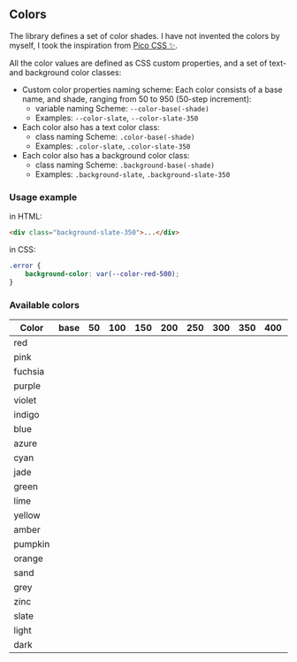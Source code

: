 ## Colors

The library defines a set of color shades. I have not invented the colors by myself,
I took the inspiration from  [Pico CSS ✨](https://picocss.com).

All the color values are defined as CSS custom properties, and a set of text- and background color classes:

* Custom color properties naming scheme: Each color consists of a base name, and shade, ranging from 50 to 950 (50-step increment):
  * variable naming Scheme: `--color-base(-shade)`
  * Examples: `--color-slate`, `--color-slate-350`
* Each color also has a text color class:
  * class naming Scheme: `.color-base(-shade)`
  * Examples: `.color-slate`, `.color-slate-350`
* Each color also has a background color class:
  * class naming Scheme: `.background-base(-shade)`
  * Examples: `.background-slate`, `.background-slate-350`

### Usage example

in HTML:

```html
<div class="background-slate-350">...</div>
```

in CSS:

```css
.error {
    background-color: var(--color-red-500);
}
```

### Available colors

<table>
<thead>
<tr>
<th>Color</th>
<th>base</th>
<th>50</th>
<th>100</th>
<th>150</th>
<th>200</th>
<th>250</th>
<th>300</th>
<th>350</th>
<th>400</th>
<th>450</th>
<th>500</th>
<th>550</th>
<th>600</th>
<th>650</th>
<th>700</th>
<th>750</th>
<th>800</th>
<th>850</th>
<th>900</th>
<th>950</th>

</tr>
</thead>
<tbody>
<tr>
    <td>red</td>
    <td><div class="colorprev" style="background-color:var(--color-red)" title="--color-red"></div></td>
<td><div class="colorprev" style="background-color:var(--color-red-50)" title="--color-red-50"></div></td>
<td><div class="colorprev" style="background-color:var(--color-red-100)" title="--color-red-100"></div></td>
<td><div class="colorprev" style="background-color:var(--color-red-150)" title="--color-red-150"></div></td>
<td><div class="colorprev" style="background-color:var(--color-red-200)" title="--color-red-200"></div></td>
<td><div class="colorprev" style="background-color:var(--color-red-250)" title="--color-red-250"></div></td>
<td><div class="colorprev" style="background-color:var(--color-red-300)" title="--color-red-300"></div></td>
<td><div class="colorprev" style="background-color:var(--color-red-350)" title="--color-red-350"></div></td>
<td><div class="colorprev" style="background-color:var(--color-red-400)" title="--color-red-400"></div></td>
<td><div class="colorprev" style="background-color:var(--color-red-450)" title="--color-red-450"></div></td>
<td><div class="colorprev" style="background-color:var(--color-red-500)" title="--color-red-500"></div></td>
<td><div class="colorprev" style="background-color:var(--color-red-550)" title="--color-red-550"></div></td>
<td><div class="colorprev" style="background-color:var(--color-red-600)" title="--color-red-600"></div></td>
<td><div class="colorprev" style="background-color:var(--color-red-650)" title="--color-red-650"></div></td>
<td><div class="colorprev" style="background-color:var(--color-red-700)" title="--color-red-700"></div></td>
<td><div class="colorprev" style="background-color:var(--color-red-750)" title="--color-red-750"></div></td>
<td><div class="colorprev" style="background-color:var(--color-red-800)" title="--color-red-800"></div></td>
<td><div class="colorprev" style="background-color:var(--color-red-850)" title="--color-red-850"></div></td>
<td><div class="colorprev" style="background-color:var(--color-red-900)" title="--color-red-900"></div></td>
<td><div class="colorprev" style="background-color:var(--color-red-950)" title="--color-red-950"></div></td>
</tr>
<tr>
    <td>pink</td>
    <td><div class="colorprev" style="background-color:var(--color-pink)" title="--color-pink"></div></td>
<td><div class="colorprev" style="background-color:var(--color-pink-50)" title="--color-pink-50"></div></td>
<td><div class="colorprev" style="background-color:var(--color-pink-100)" title="--color-pink-100"></div></td>
<td><div class="colorprev" style="background-color:var(--color-pink-150)" title="--color-pink-150"></div></td>
<td><div class="colorprev" style="background-color:var(--color-pink-200)" title="--color-pink-200"></div></td>
<td><div class="colorprev" style="background-color:var(--color-pink-250)" title="--color-pink-250"></div></td>
<td><div class="colorprev" style="background-color:var(--color-pink-300)" title="--color-pink-300"></div></td>
<td><div class="colorprev" style="background-color:var(--color-pink-350)" title="--color-pink-350"></div></td>
<td><div class="colorprev" style="background-color:var(--color-pink-400)" title="--color-pink-400"></div></td>
<td><div class="colorprev" style="background-color:var(--color-pink-450)" title="--color-pink-450"></div></td>
<td><div class="colorprev" style="background-color:var(--color-pink-500)" title="--color-pink-500"></div></td>
<td><div class="colorprev" style="background-color:var(--color-pink-550)" title="--color-pink-550"></div></td>
<td><div class="colorprev" style="background-color:var(--color-pink-600)" title="--color-pink-600"></div></td>
<td><div class="colorprev" style="background-color:var(--color-pink-650)" title="--color-pink-650"></div></td>
<td><div class="colorprev" style="background-color:var(--color-pink-700)" title="--color-pink-700"></div></td>
<td><div class="colorprev" style="background-color:var(--color-pink-750)" title="--color-pink-750"></div></td>
<td><div class="colorprev" style="background-color:var(--color-pink-800)" title="--color-pink-800"></div></td>
<td><div class="colorprev" style="background-color:var(--color-pink-850)" title="--color-pink-850"></div></td>
<td><div class="colorprev" style="background-color:var(--color-pink-900)" title="--color-pink-900"></div></td>
<td><div class="colorprev" style="background-color:var(--color-pink-950)" title="--color-pink-950"></div></td>
</tr>
<tr>
    <td>fuchsia</td>
    <td><div class="colorprev" style="background-color:var(--color-fuchsia)" title="--color-fuchsia"></div></td>
<td><div class="colorprev" style="background-color:var(--color-fuchsia-50)" title="--color-fuchsia-50"></div></td>
<td><div class="colorprev" style="background-color:var(--color-fuchsia-100)" title="--color-fuchsia-100"></div></td>
<td><div class="colorprev" style="background-color:var(--color-fuchsia-150)" title="--color-fuchsia-150"></div></td>
<td><div class="colorprev" style="background-color:var(--color-fuchsia-200)" title="--color-fuchsia-200"></div></td>
<td><div class="colorprev" style="background-color:var(--color-fuchsia-250)" title="--color-fuchsia-250"></div></td>
<td><div class="colorprev" style="background-color:var(--color-fuchsia-300)" title="--color-fuchsia-300"></div></td>
<td><div class="colorprev" style="background-color:var(--color-fuchsia-350)" title="--color-fuchsia-350"></div></td>
<td><div class="colorprev" style="background-color:var(--color-fuchsia-400)" title="--color-fuchsia-400"></div></td>
<td><div class="colorprev" style="background-color:var(--color-fuchsia-450)" title="--color-fuchsia-450"></div></td>
<td><div class="colorprev" style="background-color:var(--color-fuchsia-500)" title="--color-fuchsia-500"></div></td>
<td><div class="colorprev" style="background-color:var(--color-fuchsia-550)" title="--color-fuchsia-550"></div></td>
<td><div class="colorprev" style="background-color:var(--color-fuchsia-600)" title="--color-fuchsia-600"></div></td>
<td><div class="colorprev" style="background-color:var(--color-fuchsia-650)" title="--color-fuchsia-650"></div></td>
<td><div class="colorprev" style="background-color:var(--color-fuchsia-700)" title="--color-fuchsia-700"></div></td>
<td><div class="colorprev" style="background-color:var(--color-fuchsia-750)" title="--color-fuchsia-750"></div></td>
<td><div class="colorprev" style="background-color:var(--color-fuchsia-800)" title="--color-fuchsia-800"></div></td>
<td><div class="colorprev" style="background-color:var(--color-fuchsia-850)" title="--color-fuchsia-850"></div></td>
<td><div class="colorprev" style="background-color:var(--color-fuchsia-900)" title="--color-fuchsia-900"></div></td>
<td><div class="colorprev" style="background-color:var(--color-fuchsia-950)" title="--color-fuchsia-950"></div></td>
</tr>
<tr>
    <td>purple</td>
    <td><div class="colorprev" style="background-color:var(--color-purple)" title="--color-purple"></div></td>
<td><div class="colorprev" style="background-color:var(--color-purple-50)" title="--color-purple-50"></div></td>
<td><div class="colorprev" style="background-color:var(--color-purple-100)" title="--color-purple-100"></div></td>
<td><div class="colorprev" style="background-color:var(--color-purple-150)" title="--color-purple-150"></div></td>
<td><div class="colorprev" style="background-color:var(--color-purple-200)" title="--color-purple-200"></div></td>
<td><div class="colorprev" style="background-color:var(--color-purple-250)" title="--color-purple-250"></div></td>
<td><div class="colorprev" style="background-color:var(--color-purple-300)" title="--color-purple-300"></div></td>
<td><div class="colorprev" style="background-color:var(--color-purple-350)" title="--color-purple-350"></div></td>
<td><div class="colorprev" style="background-color:var(--color-purple-400)" title="--color-purple-400"></div></td>
<td><div class="colorprev" style="background-color:var(--color-purple-450)" title="--color-purple-450"></div></td>
<td><div class="colorprev" style="background-color:var(--color-purple-500)" title="--color-purple-500"></div></td>
<td><div class="colorprev" style="background-color:var(--color-purple-550)" title="--color-purple-550"></div></td>
<td><div class="colorprev" style="background-color:var(--color-purple-600)" title="--color-purple-600"></div></td>
<td><div class="colorprev" style="background-color:var(--color-purple-650)" title="--color-purple-650"></div></td>
<td><div class="colorprev" style="background-color:var(--color-purple-700)" title="--color-purple-700"></div></td>
<td><div class="colorprev" style="background-color:var(--color-purple-750)" title="--color-purple-750"></div></td>
<td><div class="colorprev" style="background-color:var(--color-purple-800)" title="--color-purple-800"></div></td>
<td><div class="colorprev" style="background-color:var(--color-purple-850)" title="--color-purple-850"></div></td>
<td><div class="colorprev" style="background-color:var(--color-purple-900)" title="--color-purple-900"></div></td>
<td><div class="colorprev" style="background-color:var(--color-purple-950)" title="--color-purple-950"></div></td>
</tr>
<tr>
    <td>violet</td>
    <td><div class="colorprev" style="background-color:var(--color-violet)" title="--color-violet"></div></td>
<td><div class="colorprev" style="background-color:var(--color-violet-50)" title="--color-violet-50"></div></td>
<td><div class="colorprev" style="background-color:var(--color-violet-100)" title="--color-violet-100"></div></td>
<td><div class="colorprev" style="background-color:var(--color-violet-150)" title="--color-violet-150"></div></td>
<td><div class="colorprev" style="background-color:var(--color-violet-200)" title="--color-violet-200"></div></td>
<td><div class="colorprev" style="background-color:var(--color-violet-250)" title="--color-violet-250"></div></td>
<td><div class="colorprev" style="background-color:var(--color-violet-300)" title="--color-violet-300"></div></td>
<td><div class="colorprev" style="background-color:var(--color-violet-350)" title="--color-violet-350"></div></td>
<td><div class="colorprev" style="background-color:var(--color-violet-400)" title="--color-violet-400"></div></td>
<td><div class="colorprev" style="background-color:var(--color-violet-450)" title="--color-violet-450"></div></td>
<td><div class="colorprev" style="background-color:var(--color-violet-500)" title="--color-violet-500"></div></td>
<td><div class="colorprev" style="background-color:var(--color-violet-550)" title="--color-violet-550"></div></td>
<td><div class="colorprev" style="background-color:var(--color-violet-600)" title="--color-violet-600"></div></td>
<td><div class="colorprev" style="background-color:var(--color-violet-650)" title="--color-violet-650"></div></td>
<td><div class="colorprev" style="background-color:var(--color-violet-700)" title="--color-violet-700"></div></td>
<td><div class="colorprev" style="background-color:var(--color-violet-750)" title="--color-violet-750"></div></td>
<td><div class="colorprev" style="background-color:var(--color-violet-800)" title="--color-violet-800"></div></td>
<td><div class="colorprev" style="background-color:var(--color-violet-850)" title="--color-violet-850"></div></td>
<td><div class="colorprev" style="background-color:var(--color-violet-900)" title="--color-violet-900"></div></td>
<td><div class="colorprev" style="background-color:var(--color-violet-950)" title="--color-violet-950"></div></td>
</tr>
<tr>
    <td>indigo</td>
    <td><div class="colorprev" style="background-color:var(--color-indigo)" title="--color-indigo"></div></td>
<td><div class="colorprev" style="background-color:var(--color-indigo-50)" title="--color-indigo-50"></div></td>
<td><div class="colorprev" style="background-color:var(--color-indigo-100)" title="--color-indigo-100"></div></td>
<td><div class="colorprev" style="background-color:var(--color-indigo-150)" title="--color-indigo-150"></div></td>
<td><div class="colorprev" style="background-color:var(--color-indigo-200)" title="--color-indigo-200"></div></td>
<td><div class="colorprev" style="background-color:var(--color-indigo-250)" title="--color-indigo-250"></div></td>
<td><div class="colorprev" style="background-color:var(--color-indigo-300)" title="--color-indigo-300"></div></td>
<td><div class="colorprev" style="background-color:var(--color-indigo-350)" title="--color-indigo-350"></div></td>
<td><div class="colorprev" style="background-color:var(--color-indigo-400)" title="--color-indigo-400"></div></td>
<td><div class="colorprev" style="background-color:var(--color-indigo-450)" title="--color-indigo-450"></div></td>
<td><div class="colorprev" style="background-color:var(--color-indigo-500)" title="--color-indigo-500"></div></td>
<td><div class="colorprev" style="background-color:var(--color-indigo-550)" title="--color-indigo-550"></div></td>
<td><div class="colorprev" style="background-color:var(--color-indigo-600)" title="--color-indigo-600"></div></td>
<td><div class="colorprev" style="background-color:var(--color-indigo-650)" title="--color-indigo-650"></div></td>
<td><div class="colorprev" style="background-color:var(--color-indigo-700)" title="--color-indigo-700"></div></td>
<td><div class="colorprev" style="background-color:var(--color-indigo-750)" title="--color-indigo-750"></div></td>
<td><div class="colorprev" style="background-color:var(--color-indigo-800)" title="--color-indigo-800"></div></td>
<td><div class="colorprev" style="background-color:var(--color-indigo-850)" title="--color-indigo-850"></div></td>
<td><div class="colorprev" style="background-color:var(--color-indigo-900)" title="--color-indigo-900"></div></td>
<td><div class="colorprev" style="background-color:var(--color-indigo-950)" title="--color-indigo-950"></div></td>
</tr>
<tr>
    <td>blue</td>
    <td><div class="colorprev" style="background-color:var(--color-blue)" title="--color-blue"></div></td>
<td><div class="colorprev" style="background-color:var(--color-blue-50)" title="--color-blue-50"></div></td>
<td><div class="colorprev" style="background-color:var(--color-blue-100)" title="--color-blue-100"></div></td>
<td><div class="colorprev" style="background-color:var(--color-blue-150)" title="--color-blue-150"></div></td>
<td><div class="colorprev" style="background-color:var(--color-blue-200)" title="--color-blue-200"></div></td>
<td><div class="colorprev" style="background-color:var(--color-blue-250)" title="--color-blue-250"></div></td>
<td><div class="colorprev" style="background-color:var(--color-blue-300)" title="--color-blue-300"></div></td>
<td><div class="colorprev" style="background-color:var(--color-blue-350)" title="--color-blue-350"></div></td>
<td><div class="colorprev" style="background-color:var(--color-blue-400)" title="--color-blue-400"></div></td>
<td><div class="colorprev" style="background-color:var(--color-blue-450)" title="--color-blue-450"></div></td>
<td><div class="colorprev" style="background-color:var(--color-blue-500)" title="--color-blue-500"></div></td>
<td><div class="colorprev" style="background-color:var(--color-blue-550)" title="--color-blue-550"></div></td>
<td><div class="colorprev" style="background-color:var(--color-blue-600)" title="--color-blue-600"></div></td>
<td><div class="colorprev" style="background-color:var(--color-blue-650)" title="--color-blue-650"></div></td>
<td><div class="colorprev" style="background-color:var(--color-blue-700)" title="--color-blue-700"></div></td>
<td><div class="colorprev" style="background-color:var(--color-blue-750)" title="--color-blue-750"></div></td>
<td><div class="colorprev" style="background-color:var(--color-blue-800)" title="--color-blue-800"></div></td>
<td><div class="colorprev" style="background-color:var(--color-blue-850)" title="--color-blue-850"></div></td>
<td><div class="colorprev" style="background-color:var(--color-blue-900)" title="--color-blue-900"></div></td>
<td><div class="colorprev" style="background-color:var(--color-blue-950)" title="--color-blue-950"></div></td>
</tr>
<tr>
    <td>azure</td>
    <td><div class="colorprev" style="background-color:var(--color-azure)" title="--color-azure"></div></td>
<td><div class="colorprev" style="background-color:var(--color-azure-50)" title="--color-azure-50"></div></td>
<td><div class="colorprev" style="background-color:var(--color-azure-100)" title="--color-azure-100"></div></td>
<td><div class="colorprev" style="background-color:var(--color-azure-150)" title="--color-azure-150"></div></td>
<td><div class="colorprev" style="background-color:var(--color-azure-200)" title="--color-azure-200"></div></td>
<td><div class="colorprev" style="background-color:var(--color-azure-250)" title="--color-azure-250"></div></td>
<td><div class="colorprev" style="background-color:var(--color-azure-300)" title="--color-azure-300"></div></td>
<td><div class="colorprev" style="background-color:var(--color-azure-350)" title="--color-azure-350"></div></td>
<td><div class="colorprev" style="background-color:var(--color-azure-400)" title="--color-azure-400"></div></td>
<td><div class="colorprev" style="background-color:var(--color-azure-450)" title="--color-azure-450"></div></td>
<td><div class="colorprev" style="background-color:var(--color-azure-500)" title="--color-azure-500"></div></td>
<td><div class="colorprev" style="background-color:var(--color-azure-550)" title="--color-azure-550"></div></td>
<td><div class="colorprev" style="background-color:var(--color-azure-600)" title="--color-azure-600"></div></td>
<td><div class="colorprev" style="background-color:var(--color-azure-650)" title="--color-azure-650"></div></td>
<td><div class="colorprev" style="background-color:var(--color-azure-700)" title="--color-azure-700"></div></td>
<td><div class="colorprev" style="background-color:var(--color-azure-750)" title="--color-azure-750"></div></td>
<td><div class="colorprev" style="background-color:var(--color-azure-800)" title="--color-azure-800"></div></td>
<td><div class="colorprev" style="background-color:var(--color-azure-850)" title="--color-azure-850"></div></td>
<td><div class="colorprev" style="background-color:var(--color-azure-900)" title="--color-azure-900"></div></td>
<td><div class="colorprev" style="background-color:var(--color-azure-950)" title="--color-azure-950"></div></td>
</tr>
<tr>
    <td>cyan</td>
    <td><div class="colorprev" style="background-color:var(--color-cyan)" title="--color-cyan"></div></td>
<td><div class="colorprev" style="background-color:var(--color-cyan-50)" title="--color-cyan-50"></div></td>
<td><div class="colorprev" style="background-color:var(--color-cyan-100)" title="--color-cyan-100"></div></td>
<td><div class="colorprev" style="background-color:var(--color-cyan-150)" title="--color-cyan-150"></div></td>
<td><div class="colorprev" style="background-color:var(--color-cyan-200)" title="--color-cyan-200"></div></td>
<td><div class="colorprev" style="background-color:var(--color-cyan-250)" title="--color-cyan-250"></div></td>
<td><div class="colorprev" style="background-color:var(--color-cyan-300)" title="--color-cyan-300"></div></td>
<td><div class="colorprev" style="background-color:var(--color-cyan-350)" title="--color-cyan-350"></div></td>
<td><div class="colorprev" style="background-color:var(--color-cyan-400)" title="--color-cyan-400"></div></td>
<td><div class="colorprev" style="background-color:var(--color-cyan-450)" title="--color-cyan-450"></div></td>
<td><div class="colorprev" style="background-color:var(--color-cyan-500)" title="--color-cyan-500"></div></td>
<td><div class="colorprev" style="background-color:var(--color-cyan-550)" title="--color-cyan-550"></div></td>
<td><div class="colorprev" style="background-color:var(--color-cyan-600)" title="--color-cyan-600"></div></td>
<td><div class="colorprev" style="background-color:var(--color-cyan-650)" title="--color-cyan-650"></div></td>
<td><div class="colorprev" style="background-color:var(--color-cyan-700)" title="--color-cyan-700"></div></td>
<td><div class="colorprev" style="background-color:var(--color-cyan-750)" title="--color-cyan-750"></div></td>
<td><div class="colorprev" style="background-color:var(--color-cyan-800)" title="--color-cyan-800"></div></td>
<td><div class="colorprev" style="background-color:var(--color-cyan-850)" title="--color-cyan-850"></div></td>
<td><div class="colorprev" style="background-color:var(--color-cyan-900)" title="--color-cyan-900"></div></td>
<td><div class="colorprev" style="background-color:var(--color-cyan-950)" title="--color-cyan-950"></div></td>
</tr>
<tr>
    <td>jade</td>
    <td><div class="colorprev" style="background-color:var(--color-jade)" title="--color-jade"></div></td>
<td><div class="colorprev" style="background-color:var(--color-jade-50)" title="--color-jade-50"></div></td>
<td><div class="colorprev" style="background-color:var(--color-jade-100)" title="--color-jade-100"></div></td>
<td><div class="colorprev" style="background-color:var(--color-jade-150)" title="--color-jade-150"></div></td>
<td><div class="colorprev" style="background-color:var(--color-jade-200)" title="--color-jade-200"></div></td>
<td><div class="colorprev" style="background-color:var(--color-jade-250)" title="--color-jade-250"></div></td>
<td><div class="colorprev" style="background-color:var(--color-jade-300)" title="--color-jade-300"></div></td>
<td><div class="colorprev" style="background-color:var(--color-jade-350)" title="--color-jade-350"></div></td>
<td><div class="colorprev" style="background-color:var(--color-jade-400)" title="--color-jade-400"></div></td>
<td><div class="colorprev" style="background-color:var(--color-jade-450)" title="--color-jade-450"></div></td>
<td><div class="colorprev" style="background-color:var(--color-jade-500)" title="--color-jade-500"></div></td>
<td><div class="colorprev" style="background-color:var(--color-jade-550)" title="--color-jade-550"></div></td>
<td><div class="colorprev" style="background-color:var(--color-jade-600)" title="--color-jade-600"></div></td>
<td><div class="colorprev" style="background-color:var(--color-jade-650)" title="--color-jade-650"></div></td>
<td><div class="colorprev" style="background-color:var(--color-jade-700)" title="--color-jade-700"></div></td>
<td><div class="colorprev" style="background-color:var(--color-jade-750)" title="--color-jade-750"></div></td>
<td><div class="colorprev" style="background-color:var(--color-jade-800)" title="--color-jade-800"></div></td>
<td><div class="colorprev" style="background-color:var(--color-jade-850)" title="--color-jade-850"></div></td>
<td><div class="colorprev" style="background-color:var(--color-jade-900)" title="--color-jade-900"></div></td>
<td><div class="colorprev" style="background-color:var(--color-jade-950)" title="--color-jade-950"></div></td>
</tr>
<tr>
    <td>green</td>
    <td><div class="colorprev" style="background-color:var(--color-green)" title="--color-green"></div></td>
<td><div class="colorprev" style="background-color:var(--color-green-50)" title="--color-green-50"></div></td>
<td><div class="colorprev" style="background-color:var(--color-green-100)" title="--color-green-100"></div></td>
<td><div class="colorprev" style="background-color:var(--color-green-150)" title="--color-green-150"></div></td>
<td><div class="colorprev" style="background-color:var(--color-green-200)" title="--color-green-200"></div></td>
<td><div class="colorprev" style="background-color:var(--color-green-250)" title="--color-green-250"></div></td>
<td><div class="colorprev" style="background-color:var(--color-green-300)" title="--color-green-300"></div></td>
<td><div class="colorprev" style="background-color:var(--color-green-350)" title="--color-green-350"></div></td>
<td><div class="colorprev" style="background-color:var(--color-green-400)" title="--color-green-400"></div></td>
<td><div class="colorprev" style="background-color:var(--color-green-450)" title="--color-green-450"></div></td>
<td><div class="colorprev" style="background-color:var(--color-green-500)" title="--color-green-500"></div></td>
<td><div class="colorprev" style="background-color:var(--color-green-550)" title="--color-green-550"></div></td>
<td><div class="colorprev" style="background-color:var(--color-green-600)" title="--color-green-600"></div></td>
<td><div class="colorprev" style="background-color:var(--color-green-650)" title="--color-green-650"></div></td>
<td><div class="colorprev" style="background-color:var(--color-green-700)" title="--color-green-700"></div></td>
<td><div class="colorprev" style="background-color:var(--color-green-750)" title="--color-green-750"></div></td>
<td><div class="colorprev" style="background-color:var(--color-green-800)" title="--color-green-800"></div></td>
<td><div class="colorprev" style="background-color:var(--color-green-850)" title="--color-green-850"></div></td>
<td><div class="colorprev" style="background-color:var(--color-green-900)" title="--color-green-900"></div></td>
<td><div class="colorprev" style="background-color:var(--color-green-950)" title="--color-green-950"></div></td>
</tr>
<tr>
    <td>lime</td>
    <td><div class="colorprev" style="background-color:var(--color-lime)" title="--color-lime"></div></td>
<td><div class="colorprev" style="background-color:var(--color-lime-50)" title="--color-lime-50"></div></td>
<td><div class="colorprev" style="background-color:var(--color-lime-100)" title="--color-lime-100"></div></td>
<td><div class="colorprev" style="background-color:var(--color-lime-150)" title="--color-lime-150"></div></td>
<td><div class="colorprev" style="background-color:var(--color-lime-200)" title="--color-lime-200"></div></td>
<td><div class="colorprev" style="background-color:var(--color-lime-250)" title="--color-lime-250"></div></td>
<td><div class="colorprev" style="background-color:var(--color-lime-300)" title="--color-lime-300"></div></td>
<td><div class="colorprev" style="background-color:var(--color-lime-350)" title="--color-lime-350"></div></td>
<td><div class="colorprev" style="background-color:var(--color-lime-400)" title="--color-lime-400"></div></td>
<td><div class="colorprev" style="background-color:var(--color-lime-450)" title="--color-lime-450"></div></td>
<td><div class="colorprev" style="background-color:var(--color-lime-500)" title="--color-lime-500"></div></td>
<td><div class="colorprev" style="background-color:var(--color-lime-550)" title="--color-lime-550"></div></td>
<td><div class="colorprev" style="background-color:var(--color-lime-600)" title="--color-lime-600"></div></td>
<td><div class="colorprev" style="background-color:var(--color-lime-650)" title="--color-lime-650"></div></td>
<td><div class="colorprev" style="background-color:var(--color-lime-700)" title="--color-lime-700"></div></td>
<td><div class="colorprev" style="background-color:var(--color-lime-750)" title="--color-lime-750"></div></td>
<td><div class="colorprev" style="background-color:var(--color-lime-800)" title="--color-lime-800"></div></td>
<td><div class="colorprev" style="background-color:var(--color-lime-850)" title="--color-lime-850"></div></td>
<td><div class="colorprev" style="background-color:var(--color-lime-900)" title="--color-lime-900"></div></td>
<td><div class="colorprev" style="background-color:var(--color-lime-950)" title="--color-lime-950"></div></td>
</tr>
<tr>
    <td>yellow</td>
    <td><div class="colorprev" style="background-color:var(--color-yellow)" title="--color-yellow"></div></td>
<td><div class="colorprev" style="background-color:var(--color-yellow-50)" title="--color-yellow-50"></div></td>
<td><div class="colorprev" style="background-color:var(--color-yellow-100)" title="--color-yellow-100"></div></td>
<td><div class="colorprev" style="background-color:var(--color-yellow-150)" title="--color-yellow-150"></div></td>
<td><div class="colorprev" style="background-color:var(--color-yellow-200)" title="--color-yellow-200"></div></td>
<td><div class="colorprev" style="background-color:var(--color-yellow-250)" title="--color-yellow-250"></div></td>
<td><div class="colorprev" style="background-color:var(--color-yellow-300)" title="--color-yellow-300"></div></td>
<td><div class="colorprev" style="background-color:var(--color-yellow-350)" title="--color-yellow-350"></div></td>
<td><div class="colorprev" style="background-color:var(--color-yellow-400)" title="--color-yellow-400"></div></td>
<td><div class="colorprev" style="background-color:var(--color-yellow-450)" title="--color-yellow-450"></div></td>
<td><div class="colorprev" style="background-color:var(--color-yellow-500)" title="--color-yellow-500"></div></td>
<td><div class="colorprev" style="background-color:var(--color-yellow-550)" title="--color-yellow-550"></div></td>
<td><div class="colorprev" style="background-color:var(--color-yellow-600)" title="--color-yellow-600"></div></td>
<td><div class="colorprev" style="background-color:var(--color-yellow-650)" title="--color-yellow-650"></div></td>
<td><div class="colorprev" style="background-color:var(--color-yellow-700)" title="--color-yellow-700"></div></td>
<td><div class="colorprev" style="background-color:var(--color-yellow-750)" title="--color-yellow-750"></div></td>
<td><div class="colorprev" style="background-color:var(--color-yellow-800)" title="--color-yellow-800"></div></td>
<td><div class="colorprev" style="background-color:var(--color-yellow-850)" title="--color-yellow-850"></div></td>
<td><div class="colorprev" style="background-color:var(--color-yellow-900)" title="--color-yellow-900"></div></td>
<td><div class="colorprev" style="background-color:var(--color-yellow-950)" title="--color-yellow-950"></div></td>
</tr>
<tr>
    <td>amber</td>
    <td><div class="colorprev" style="background-color:var(--color-amber)" title="--color-amber"></div></td>
<td><div class="colorprev" style="background-color:var(--color-amber-50)" title="--color-amber-50"></div></td>
<td><div class="colorprev" style="background-color:var(--color-amber-100)" title="--color-amber-100"></div></td>
<td><div class="colorprev" style="background-color:var(--color-amber-150)" title="--color-amber-150"></div></td>
<td><div class="colorprev" style="background-color:var(--color-amber-200)" title="--color-amber-200"></div></td>
<td><div class="colorprev" style="background-color:var(--color-amber-250)" title="--color-amber-250"></div></td>
<td><div class="colorprev" style="background-color:var(--color-amber-300)" title="--color-amber-300"></div></td>
<td><div class="colorprev" style="background-color:var(--color-amber-350)" title="--color-amber-350"></div></td>
<td><div class="colorprev" style="background-color:var(--color-amber-400)" title="--color-amber-400"></div></td>
<td><div class="colorprev" style="background-color:var(--color-amber-450)" title="--color-amber-450"></div></td>
<td><div class="colorprev" style="background-color:var(--color-amber-500)" title="--color-amber-500"></div></td>
<td><div class="colorprev" style="background-color:var(--color-amber-550)" title="--color-amber-550"></div></td>
<td><div class="colorprev" style="background-color:var(--color-amber-600)" title="--color-amber-600"></div></td>
<td><div class="colorprev" style="background-color:var(--color-amber-650)" title="--color-amber-650"></div></td>
<td><div class="colorprev" style="background-color:var(--color-amber-700)" title="--color-amber-700"></div></td>
<td><div class="colorprev" style="background-color:var(--color-amber-750)" title="--color-amber-750"></div></td>
<td><div class="colorprev" style="background-color:var(--color-amber-800)" title="--color-amber-800"></div></td>
<td><div class="colorprev" style="background-color:var(--color-amber-850)" title="--color-amber-850"></div></td>
<td><div class="colorprev" style="background-color:var(--color-amber-900)" title="--color-amber-900"></div></td>
<td><div class="colorprev" style="background-color:var(--color-amber-950)" title="--color-amber-950"></div></td>
</tr>
<tr>
    <td>pumpkin</td>
    <td><div class="colorprev" style="background-color:var(--color-pumpkin)" title="--color-pumpkin"></div></td>
<td><div class="colorprev" style="background-color:var(--color-pumpkin-50)" title="--color-pumpkin-50"></div></td>
<td><div class="colorprev" style="background-color:var(--color-pumpkin-100)" title="--color-pumpkin-100"></div></td>
<td><div class="colorprev" style="background-color:var(--color-pumpkin-150)" title="--color-pumpkin-150"></div></td>
<td><div class="colorprev" style="background-color:var(--color-pumpkin-200)" title="--color-pumpkin-200"></div></td>
<td><div class="colorprev" style="background-color:var(--color-pumpkin-250)" title="--color-pumpkin-250"></div></td>
<td><div class="colorprev" style="background-color:var(--color-pumpkin-300)" title="--color-pumpkin-300"></div></td>
<td><div class="colorprev" style="background-color:var(--color-pumpkin-350)" title="--color-pumpkin-350"></div></td>
<td><div class="colorprev" style="background-color:var(--color-pumpkin-400)" title="--color-pumpkin-400"></div></td>
<td><div class="colorprev" style="background-color:var(--color-pumpkin-450)" title="--color-pumpkin-450"></div></td>
<td><div class="colorprev" style="background-color:var(--color-pumpkin-500)" title="--color-pumpkin-500"></div></td>
<td><div class="colorprev" style="background-color:var(--color-pumpkin-550)" title="--color-pumpkin-550"></div></td>
<td><div class="colorprev" style="background-color:var(--color-pumpkin-600)" title="--color-pumpkin-600"></div></td>
<td><div class="colorprev" style="background-color:var(--color-pumpkin-650)" title="--color-pumpkin-650"></div></td>
<td><div class="colorprev" style="background-color:var(--color-pumpkin-700)" title="--color-pumpkin-700"></div></td>
<td><div class="colorprev" style="background-color:var(--color-pumpkin-750)" title="--color-pumpkin-750"></div></td>
<td><div class="colorprev" style="background-color:var(--color-pumpkin-800)" title="--color-pumpkin-800"></div></td>
<td><div class="colorprev" style="background-color:var(--color-pumpkin-850)" title="--color-pumpkin-850"></div></td>
<td><div class="colorprev" style="background-color:var(--color-pumpkin-900)" title="--color-pumpkin-900"></div></td>
<td><div class="colorprev" style="background-color:var(--color-pumpkin-950)" title="--color-pumpkin-950"></div></td>
</tr>
<tr>
    <td>orange</td>
    <td><div class="colorprev" style="background-color:var(--color-orange)" title="--color-orange"></div></td>
<td><div class="colorprev" style="background-color:var(--color-orange-50)" title="--color-orange-50"></div></td>
<td><div class="colorprev" style="background-color:var(--color-orange-100)" title="--color-orange-100"></div></td>
<td><div class="colorprev" style="background-color:var(--color-orange-150)" title="--color-orange-150"></div></td>
<td><div class="colorprev" style="background-color:var(--color-orange-200)" title="--color-orange-200"></div></td>
<td><div class="colorprev" style="background-color:var(--color-orange-250)" title="--color-orange-250"></div></td>
<td><div class="colorprev" style="background-color:var(--color-orange-300)" title="--color-orange-300"></div></td>
<td><div class="colorprev" style="background-color:var(--color-orange-350)" title="--color-orange-350"></div></td>
<td><div class="colorprev" style="background-color:var(--color-orange-400)" title="--color-orange-400"></div></td>
<td><div class="colorprev" style="background-color:var(--color-orange-450)" title="--color-orange-450"></div></td>
<td><div class="colorprev" style="background-color:var(--color-orange-500)" title="--color-orange-500"></div></td>
<td><div class="colorprev" style="background-color:var(--color-orange-550)" title="--color-orange-550"></div></td>
<td><div class="colorprev" style="background-color:var(--color-orange-600)" title="--color-orange-600"></div></td>
<td><div class="colorprev" style="background-color:var(--color-orange-650)" title="--color-orange-650"></div></td>
<td><div class="colorprev" style="background-color:var(--color-orange-700)" title="--color-orange-700"></div></td>
<td><div class="colorprev" style="background-color:var(--color-orange-750)" title="--color-orange-750"></div></td>
<td><div class="colorprev" style="background-color:var(--color-orange-800)" title="--color-orange-800"></div></td>
<td><div class="colorprev" style="background-color:var(--color-orange-850)" title="--color-orange-850"></div></td>
<td><div class="colorprev" style="background-color:var(--color-orange-900)" title="--color-orange-900"></div></td>
<td><div class="colorprev" style="background-color:var(--color-orange-950)" title="--color-orange-950"></div></td>
</tr>
<tr>
    <td>sand</td>
    <td><div class="colorprev" style="background-color:var(--color-sand)" title="--color-sand"></div></td>
<td><div class="colorprev" style="background-color:var(--color-sand-50)" title="--color-sand-50"></div></td>
<td><div class="colorprev" style="background-color:var(--color-sand-100)" title="--color-sand-100"></div></td>
<td><div class="colorprev" style="background-color:var(--color-sand-150)" title="--color-sand-150"></div></td>
<td><div class="colorprev" style="background-color:var(--color-sand-200)" title="--color-sand-200"></div></td>
<td><div class="colorprev" style="background-color:var(--color-sand-250)" title="--color-sand-250"></div></td>
<td><div class="colorprev" style="background-color:var(--color-sand-300)" title="--color-sand-300"></div></td>
<td><div class="colorprev" style="background-color:var(--color-sand-350)" title="--color-sand-350"></div></td>
<td><div class="colorprev" style="background-color:var(--color-sand-400)" title="--color-sand-400"></div></td>
<td><div class="colorprev" style="background-color:var(--color-sand-450)" title="--color-sand-450"></div></td>
<td><div class="colorprev" style="background-color:var(--color-sand-500)" title="--color-sand-500"></div></td>
<td><div class="colorprev" style="background-color:var(--color-sand-550)" title="--color-sand-550"></div></td>
<td><div class="colorprev" style="background-color:var(--color-sand-600)" title="--color-sand-600"></div></td>
<td><div class="colorprev" style="background-color:var(--color-sand-650)" title="--color-sand-650"></div></td>
<td><div class="colorprev" style="background-color:var(--color-sand-700)" title="--color-sand-700"></div></td>
<td><div class="colorprev" style="background-color:var(--color-sand-750)" title="--color-sand-750"></div></td>
<td><div class="colorprev" style="background-color:var(--color-sand-800)" title="--color-sand-800"></div></td>
<td><div class="colorprev" style="background-color:var(--color-sand-850)" title="--color-sand-850"></div></td>
<td><div class="colorprev" style="background-color:var(--color-sand-900)" title="--color-sand-900"></div></td>
<td><div class="colorprev" style="background-color:var(--color-sand-950)" title="--color-sand-950"></div></td>
</tr>
<tr>
    <td>grey</td>
    <td><div class="colorprev" style="background-color:var(--color-grey)" title="--color-grey"></div></td>
<td><div class="colorprev" style="background-color:var(--color-grey-50)" title="--color-grey-50"></div></td>
<td><div class="colorprev" style="background-color:var(--color-grey-100)" title="--color-grey-100"></div></td>
<td><div class="colorprev" style="background-color:var(--color-grey-150)" title="--color-grey-150"></div></td>
<td><div class="colorprev" style="background-color:var(--color-grey-200)" title="--color-grey-200"></div></td>
<td><div class="colorprev" style="background-color:var(--color-grey-250)" title="--color-grey-250"></div></td>
<td><div class="colorprev" style="background-color:var(--color-grey-300)" title="--color-grey-300"></div></td>
<td><div class="colorprev" style="background-color:var(--color-grey-350)" title="--color-grey-350"></div></td>
<td><div class="colorprev" style="background-color:var(--color-grey-400)" title="--color-grey-400"></div></td>
<td><div class="colorprev" style="background-color:var(--color-grey-450)" title="--color-grey-450"></div></td>
<td><div class="colorprev" style="background-color:var(--color-grey-500)" title="--color-grey-500"></div></td>
<td><div class="colorprev" style="background-color:var(--color-grey-550)" title="--color-grey-550"></div></td>
<td><div class="colorprev" style="background-color:var(--color-grey-600)" title="--color-grey-600"></div></td>
<td><div class="colorprev" style="background-color:var(--color-grey-650)" title="--color-grey-650"></div></td>
<td><div class="colorprev" style="background-color:var(--color-grey-700)" title="--color-grey-700"></div></td>
<td><div class="colorprev" style="background-color:var(--color-grey-750)" title="--color-grey-750"></div></td>
<td><div class="colorprev" style="background-color:var(--color-grey-800)" title="--color-grey-800"></div></td>
<td><div class="colorprev" style="background-color:var(--color-grey-850)" title="--color-grey-850"></div></td>
<td><div class="colorprev" style="background-color:var(--color-grey-900)" title="--color-grey-900"></div></td>
<td><div class="colorprev" style="background-color:var(--color-grey-950)" title="--color-grey-950"></div></td>
</tr>
<tr>
    <td>zinc</td>
    <td><div class="colorprev" style="background-color:var(--color-zinc)" title="--color-zinc"></div></td>
<td><div class="colorprev" style="background-color:var(--color-zinc-50)" title="--color-zinc-50"></div></td>
<td><div class="colorprev" style="background-color:var(--color-zinc-100)" title="--color-zinc-100"></div></td>
<td><div class="colorprev" style="background-color:var(--color-zinc-150)" title="--color-zinc-150"></div></td>
<td><div class="colorprev" style="background-color:var(--color-zinc-200)" title="--color-zinc-200"></div></td>
<td><div class="colorprev" style="background-color:var(--color-zinc-250)" title="--color-zinc-250"></div></td>
<td><div class="colorprev" style="background-color:var(--color-zinc-300)" title="--color-zinc-300"></div></td>
<td><div class="colorprev" style="background-color:var(--color-zinc-350)" title="--color-zinc-350"></div></td>
<td><div class="colorprev" style="background-color:var(--color-zinc-400)" title="--color-zinc-400"></div></td>
<td><div class="colorprev" style="background-color:var(--color-zinc-450)" title="--color-zinc-450"></div></td>
<td><div class="colorprev" style="background-color:var(--color-zinc-500)" title="--color-zinc-500"></div></td>
<td><div class="colorprev" style="background-color:var(--color-zinc-550)" title="--color-zinc-550"></div></td>
<td><div class="colorprev" style="background-color:var(--color-zinc-600)" title="--color-zinc-600"></div></td>
<td><div class="colorprev" style="background-color:var(--color-zinc-650)" title="--color-zinc-650"></div></td>
<td><div class="colorprev" style="background-color:var(--color-zinc-700)" title="--color-zinc-700"></div></td>
<td><div class="colorprev" style="background-color:var(--color-zinc-750)" title="--color-zinc-750"></div></td>
<td><div class="colorprev" style="background-color:var(--color-zinc-800)" title="--color-zinc-800"></div></td>
<td><div class="colorprev" style="background-color:var(--color-zinc-850)" title="--color-zinc-850"></div></td>
<td><div class="colorprev" style="background-color:var(--color-zinc-900)" title="--color-zinc-900"></div></td>
<td><div class="colorprev" style="background-color:var(--color-zinc-950)" title="--color-zinc-950"></div></td>
</tr>
<tr>
    <td>slate</td>
    <td><div class="colorprev" style="background-color:var(--color-slate)" title="--color-slate"></div></td>
<td><div class="colorprev" style="background-color:var(--color-slate-50)" title="--color-slate-50"></div></td>
<td><div class="colorprev" style="background-color:var(--color-slate-100)" title="--color-slate-100"></div></td>
<td><div class="colorprev" style="background-color:var(--color-slate-150)" title="--color-slate-150"></div></td>
<td><div class="colorprev" style="background-color:var(--color-slate-200)" title="--color-slate-200"></div></td>
<td><div class="colorprev" style="background-color:var(--color-slate-250)" title="--color-slate-250"></div></td>
<td><div class="colorprev" style="background-color:var(--color-slate-300)" title="--color-slate-300"></div></td>
<td><div class="colorprev" style="background-color:var(--color-slate-350)" title="--color-slate-350"></div></td>
<td><div class="colorprev" style="background-color:var(--color-slate-400)" title="--color-slate-400"></div></td>
<td><div class="colorprev" style="background-color:var(--color-slate-450)" title="--color-slate-450"></div></td>
<td><div class="colorprev" style="background-color:var(--color-slate-500)" title="--color-slate-500"></div></td>
<td><div class="colorprev" style="background-color:var(--color-slate-550)" title="--color-slate-550"></div></td>
<td><div class="colorprev" style="background-color:var(--color-slate-600)" title="--color-slate-600"></div></td>
<td><div class="colorprev" style="background-color:var(--color-slate-650)" title="--color-slate-650"></div></td>
<td><div class="colorprev" style="background-color:var(--color-slate-700)" title="--color-slate-700"></div></td>
<td><div class="colorprev" style="background-color:var(--color-slate-750)" title="--color-slate-750"></div></td>
<td><div class="colorprev" style="background-color:var(--color-slate-800)" title="--color-slate-800"></div></td>
<td><div class="colorprev" style="background-color:var(--color-slate-850)" title="--color-slate-850"></div></td>
<td><div class="colorprev" style="background-color:var(--color-slate-900)" title="--color-slate-900"></div></td>
<td><div class="colorprev" style="background-color:var(--color-slate-950)" title="--color-slate-950"></div></td>
</tr>
<tr>
    <td>light</td>
    <td><div class="colorprev" style="background-color:var(--color-light)" title="--color-light"></div></td>
<td></td>
<td></td>
<td></td>
<td></td>
<td></td>
<td></td>
<td></td>
<td></td>
<td></td>
<td></td>
<td></td>
<td></td>
<td></td>
<td></td>
<td></td>
<td></td>
<td></td>
<td></td>
<td></td></tr>
<tr>
    <td>dark</td>
    <td><div class="colorprev" style="background-color:var(--color-dark)" title="--color-dark"></div></td>
<td></td>
<td></td>
<td></td>
<td></td>
<td></td>
<td></td>
<td></td>
<td></td>
<td></td>
<td></td>
<td></td>
<td></td>
<td></td>
<td></td>
<td></td>
<td></td>
<td></td>
<td></td>
<td></td></tr>
</tbody>
</table>
